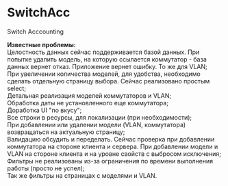 # SwitchAcc
Switch Acccounting<br />

<b>Известные проблемы:</b><br />
Целостность данных сейчас поддерживается базой данных. При попытке удалить модель, на которую ссылается коммутатор - база данных вернет отказ. Приложение вернет ошибку. То же для VLAN;<br />
При увеличении количества моделей, для удобства, необходимо сделать отдельную страницу выбора. Сейчас реализовано простым select;<br />
Детальная реализация моделей коммутаторов и VLAN;<br />
Обработка даты не установленного еще коммутатора;<br />
Доработка UI "по вкусу";<br />
Все строки в ресурсы, для локализации (при необходимости);<br />
При добавлении или удалении модели (VLAN, коммутатора) возвращаться на актуальную страницу;<br />
Валидацию обсудить и переделать. Сейчас проверка при добавлении коммутатора на стороне клиента и сервера. При добавлении модели и VLAN на стороне клиента и на уровне свойств с выбросом исключения;<br />
Фильтры не реализованы из-за ограничения по времени выполнения работы (просто не успел);<br />
Так же фильтры на страницах с моделями и VLAN.<br />
